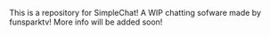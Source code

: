 This is a repository for SimpleChat! 
A WIP chatting sofware made by funsparktv! 
More info will be added soon!
